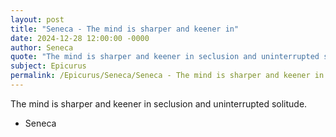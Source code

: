 ```yaml
---
layout: post
title: "Seneca - The mind is sharper and keener in"
date: 2024-12-28 12:00:00 -0000
author: Seneca
quote: "The mind is sharper and keener in seclusion and uninterrupted solitude."
subject: Epicurus
permalink: /Epicurus/Seneca/Seneca - The mind is sharper and keener in
---
```


The mind is sharper and keener in seclusion and uninterrupted solitude.

- Seneca

